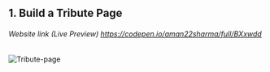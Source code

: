 ## 1. Build a Tribute Page
###### Website link (Live Preview) https://codepen.io/aman22sharma/full/BXxwdd

![Tribute-page](https://user-images.githubusercontent.com/40789486/73194289-fcf08900-4151-11ea-8704-b3c16a769062.png)
